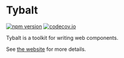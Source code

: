 # Tybalt

[![npm version](https://badge.fury.io/js/@tybalt%2Fcore.svg)](https://badge.fury.io/js/@tybalt%2Fcore)
[![codecov.io](https://codecov.io/github/doug-wade/tybalt/coverage.svg?branch=master)](https://codecov.io/github/doug-wade/tybalt?branch=master)

Tybalt is a toolkit for writing web components.

See [the website](https://doug-wade.github.io/tybalt) for more details.
